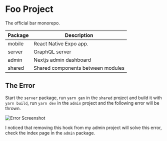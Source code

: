 # Foo Project

The official bar monorepo.

| Package | Description                          |
| ------- | ------------------------------------ |
| mobile  | React Native Expo app.               |
| server  | GraphQL server                       |
| admin   | Nextjs admin dashboard               |
| shared  | Shared components between modules    |

## The Error

Start the `server` package, run `yarn gen` in the `shared` project and build it with `yarn build`, run `yarn dev` in the `admin` project and the following error will be thrown.

![Error Screenshot](https://i.imgur.com/dET9l6B.png)

I noticed that removing this hook from my admin project will solve this error, check the index page in the `admin` package.
